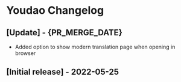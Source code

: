 # Youdao Changelog

## [Update] - {PR_MERGE_DATE}

- Added option to show modern translation page when opening in browser

## [Initial release] - 2022-05-25
 